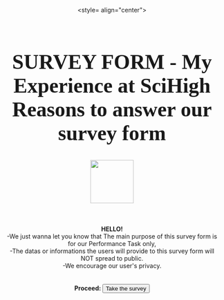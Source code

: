 <html>
<head><title>home</title></head>


<style= align="center">
<h2 style="font-family:cursive;"><font size="90">   
<br>
<b>SURVEY FORM - My Experience at SciHigh<br>
Reasons to answer our survey form</b></h2>
</font> 
</style>
<body align="center">
<br>
<img src="logo-removebg-preview.png" height="100" width="100"><br>
<br>

</div>

<style>
body {
  background-image: url('bg.png');
  background-repeat: no-repeat;
  background-attachment: fixed;  
  background-size: cover;
}
</style>

<br>
<br>
<b>HELLO!</b><br>
-We just wanna let you know that The main purpose of this survey form is for our Performance Task only,<br> 
-The datas or informations the users will provide to this survey form will NOT spread to public.<br>
-We encourage our user's privacy.
<br>
<br>
<br>
<b>
<form action="ptict.html" method="post'>
<label for="html">Proceed:</label>
<input type="Submit" value="Take the survey">
</b>
</body>
</html>
